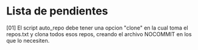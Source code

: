 # Lista de pendientes

[01] El script auto_repo debe tener una opcion "clone" en la cual toma el repos.txt y clona todos esos repos, creando el archivo NOCOMMIT en los que lo necesiten.
